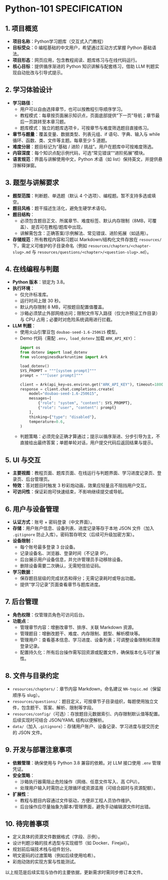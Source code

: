 # Python-101 SPECIFICATION

## 1. 项目概览
- **项目名称**：Python学习题库（交互式入门教程）
- **目标受众**：0 编程基础的中文用户，希望通过互动方式掌握 Python 基础语法。
- **项目形态**：网页应用，包含教程阅读、题库练习与在线代码运行。
- **核心目标**：提供循序渐进的 Python 知识讲解与配套练习，借助 LLM 判题实现自动批改与引导式提示。

## 2. 学习体验设计
- **学习路径**：
  - 用户可以自由选择章节，也可以按教程引导顺序学习。
  - 教程模式：每章按页面展示知识点，页面底部提供“下一页”导航；章节最后一页跳转至本章习题。
  - 题库模式：独立的题库选项卡，可按章节与难度筛选题目直接练习。
- **章节与题量**：覆盖变量、数据类型、列表元组、if 语句、字典、输入与 while 循环、函数、类、文件等主题。每章至少 5 道题。
- **难度分层**：题目标记为“基础 / 进阶 / 挑战”。用户在题库中可按难度筛选。
- **内容深度**：每个知识点配示例代码，可选“常见错误”“进阶拓展”模块。
- **语言规范**：界面与讲解使用中文，Python 术语（如 list）保持英文，并提供悬浮解释弹窗。

## 3. 题型与讲解要求
- **题型范围**：判断题、单选题（默认 4 个选项）、编程题。暂不支持多选或填空。
- **题目风格**：题干描述生活化，避免生硬学术语句。
- **题目结构**：
  - 必须包含题目正文、所属章节、难度标签、默认内存限制（8MB，可覆盖）、是否可在教程/题库中出现。
  - 讲解需包含：正确答案/示例解法、常见错误、进阶拓展（如适用）。
- **存储规范**：所有教程内容和习题以 Markdown/结构化文件存放在 `resources/` 下，需定义可维护的子目录命名（例如 `resources/chapters/<chapter-slug>.md` 与 `resources/questions/<chapter>/<question-slug>.md`）。

## 4. 在线编程与判题
- **Python 版本**：锁定为 3.8。
- **执行环境**：
  - 仅允许标准库。
  - 运行时间上限 30 秒。
  - 默认内存限制 8 MB，可按题目配置值覆盖。
  - 沙箱必须禁止外部网络访问；限制文件写入路径（仅允许预设工作目录）与 CPU 占用；必要时对危险系统调用进行拦截。
- **LLM 判题**：
  - 使用火山引擎豆包 `doubao-seed-1.6-250615` 模型。
  - Demo 代码（需配 `.env`，`load_dotenv` 加载 `ARK_API_KEY`）：
    ```python
    import os
    from dotenv import load_dotenv
    from volcenginesdkarkruntime import Ark

    load_dotenv()
    SYS_PROMPT = """[system prompt]"""
    prompt = """[user prompt]"""

    client = Ark(api_key=os.environ.get("ARK_API_KEY"), timeout=1800)
    response = client.chat.completions.create(
        model="doubao-seed-1.6-250615",
        messages=[
            {"role": "system", "content": SYS_PROMPT},
            {"role": "user", "content": prompt}
        ],
        thinking={"type": "disabled"},
        temperature=0.6,
    )
    ```
  - 判题策略：必须完全正确才算通过；提示以循序渐进、分步引导为主，不直接给出最终答案；单题单轮对话，用户提交代码后返回结果与提示。

## 5. UI 与交互
- **主要视图**：教程页面、题库页面、在线运行与判题界面、学习进度记录页、登录页、后台管理页。
- **特效**：答对题目时触发 3 秒彩炮动画，效果应轻量且不阻挡用户交互。
- **可访问性**：保证彩炮可快速结束，不影响继续提交或导航。

## 6. 用户与设备管理
- **认证方式**：账号 + 密码登录（中文界面）。
- **存储**：用户账户信息、设备列表、进度记录等存于本地 JSON 文件（加入 `.gitignore` 防止入库）。密码暂存明文（后续可升级加密方案）。
- **设备限制**：
  - 每个账号最多登录 3 台设备。
  - 记录设备名、浏览器、登录时间（不记录 IP）。
  - 后台展示用户设备信息，并允许管理员手动移除设备。
  - 删除设备需要二次确认，无需短信验证码。
- **学习数据**：
  - 保存题目层级的完成状态和得分；无需记录耗时或导出功能。
  - 提供“学习记录”页面查看章节与题库进度。

## 7. 后台管理
- **角色权限**：仅管理员角色可访问后台。
- **功能点**：
  - 管理章节内容：增删改章节、排序、关联 Markdown 资源。
  - 管理题目：增删改题干、难度、内存限制、题型、解析模块等。
  - 管理用户：查看基本信息、学习进度、设备列表；可调整设备限制和清理登录记录。
  - 配置持久化：所有后台操作需写回资源或配置文件，确保版本化与可扩展性。

## 8. 文件与目录约定
- `resources/chapters/`：章节内容 Markdown，命名建议 `NN-topic.md`（保留顺序与 slug）。
- `resources/questions/`：题目定义，可按章节子目录组织，每题使用独立文件，包含题干、答案、解析、限制等字段。
- `resources/config/`（可选）：存放题目元数据索引、内存限制默认值等配置。后续实现时可结合 JSON/YAML 结构以便解析。
- `data/`（加入 `.gitignore`）：存储用户账户、设备记录、学习进度与提交历史的 JSON 文件。

## 9. 开发与部署注意事项
- **依赖管理**：确保使用与 Python 3.8 兼容的依赖。对 LLM 接口使用 `.env` 管理凭证。
- **安全策略**：
  - 沙箱执行器需阻止危险操作（网络、任意文件写入、高 CPU）。
  - 处理用户输入时需防止无限循环或资源滥用（可结合超时与资源配额）。
- **扩展性**：
  - 教程与题目内容通过文件驱动，方便非工程人员协作维护。
  - 后台操作应尽量抽象为脚本/管理界面，避免手动编辑源文件时出错。

## 10. 待完善事项
- 定义具体的资源文件数据格式（字段、示例）。
- 设计判题沙箱的技术选型与实现细节（如 Docker、Firejail）。
- 规划前后端技术栈与组件划分。
- 明文密码的过渡策略（例如后续使用哈希）。
- 彩炮动效的实现方案与性能测试。

以上规范是后续实现与协作的主要依据，更新需求时需同步修订本文件。
